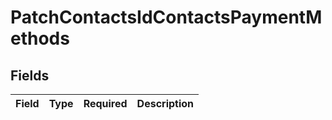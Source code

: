 # PatchContactsIdContactsPaymentMethods


## Fields

| Field       | Type        | Required    | Description |
| ----------- | ----------- | ----------- | ----------- |